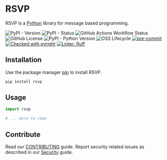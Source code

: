 # RSVP

RSVP is a [Python](https://python.org/) library for message based programming.

![PyPI - Version](https://img.shields.io/pypi/v/rsvp?link=https%3A%2F%2Fpypi.org%2Fp%2Frsvp%2F)
![PyPI - Status](https://img.shields.io/pypi/status/rsvp)
![GitHub Actions Workflow Status](https://img.shields.io/github/actions/workflow/status/tom65536/rsvp/python-package.yml?logo=github&label=CI)
![GitHub License](https://img.shields.io/github/license/tom65536/rsvp)
![PyPI - Python Version](https://img.shields.io/pypi/pyversions/rsvp)
![OSS Lifecycle](https://img.shields.io/osslifecycle?file_url=https%3A%2F%2Fraw.githubusercontent.com%2Ftom65536%2Frsvp%2Frefs%2Fheads%2Fmain%2FOSSMETADATA)
[![pre-commit](https://img.shields.io/badge/pre--commit-enabled-brightgreen?logo=pre-commit)](https://github.com/pre-commit/pre-commit)
[![Checked with pyright](https://microsoft.github.io/pyright/img/pyright_badge.svg)](https://microsoft.github.io/pyright/)
[![Linter: Ruff](https://img.shields.io/badge/Linter-Ruff-brightgreen?style=flat-square)](https://github.com/charliermarsh/ruff)


## Installation

Use the package manager [pip](https://pip.pypa.io/en/stable/) to install RSVP.

```bash
pip install rsvp
```

## Usage

```python
import rsvp

# ... more to come
```

## Contribute

Read our [CONTRIBUTING](./CONTRIBUTING.md)
guide. Report security related issues as
described in our [Security](./SECURITY.md)
guide.

